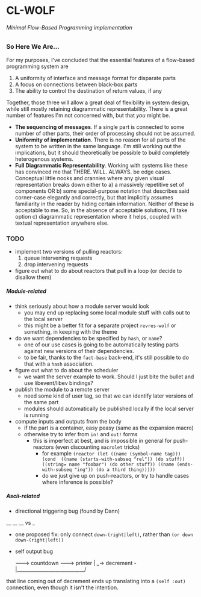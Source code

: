 # CL-WOLF
###### Minimal Flow-Based Programming implementation

### So Here We Are...

For my purposes, I've concluded that the essential features of a flow-based programming system are

1. A uniformity of interface and message format for disparate parts
2. A focus on connections between black-box parts
3. The ability to control the destination of return values, if any

Together, those three will allow a great deal of flexibility in system design, while still mostly retaining diagrammatic representability. There is a great number of features I'm not concerned with, but that _you_ might be.

- **The sequencing of messages**. If a single part is connected to some number of other parts, their order of processing should not be assumed.
- **Uniformity of implementation**. There is no reason for all parts of the system to be written in the same language. I'm still working out the implications, but it should theoretically be possible to build completely heterogenous systems.
- **Full Diagrammatic Representability**. Working with systems like these has convinced me that THERE. WILL. ALWAYS. be edge cases. Conceptual little nooks and crannies where any given visual representation breaks down either to a) a massively repetitive set of components OR b) some special-purpose notation that describes said corner-case elegantly and correctly, but that implicitly assumes familiarity in the reader by hiding certain information. Neither of these is acceptable to me. So, in the absence of acceptable solutions, I'll take option c) diagrammatic representation where it helps, coupled with textual representation anywhere else.

### TODO

- implement two versions of pulling reactors:
	1. queue intervening requests
	2. drop intervening requests
- figure out what to do about reactors that pull in a loop (or decide to disallow them)

##### Module-related

- think seriously about how a module server would look
	- you may end up replacing some local module stuff with calls out to the local server
	- this might be a better fit for a separate project `revres-wolf` or something, in keeping with the theme
- do we want dependencies to be specified by `hash`, or `name`?
	- one of our use cases is going to be automatically testing parts against new versions of their dependencies.
	- to be fair, thanks to the `fact-base` back-end, it's still possible to do that with a `hash` association.
- figure out what to do about the scheduler
	- we want the server example to work. Should I just bite the bullet and use libevent/libev bindings?
- publish the module to a remote server
	- need some kind of user tag, so that we can identify later versions of the same part
	- modules should automatically be published locally if the local server is running
- compute inputs and outputs from the body
	- if the part is a container, easy peasy (same as the expansion macro)
	- otherwise try to infer from `in!` and `out!` forms
		- this is imperfect at best, and is impossible in general for push-reactors (even discounting `macrolet` tricks)
			- for example `(reactor
				             (let ((name (symbol-name tag)))
				               (cond 
				                 ((name (starts-with-subseq "rel"))
					              (do stuff))
				                 ((string= name "foobar")
					              (do other stuff))
				                 ((name (ends-with-subseq "ing"))
					              (do a third thing)))))`
			- do we just give up on push-reactors, or try to handle cases where inference is possible?

##### Ascii-related
- directional triggering bug (found by Dann)

\__     \__
\__  vs  \_

- one proposed fix: only connect `down-(right|left)`, rather than `(or down down-(right|left))`

- self output bug

  ---> countdown ---> printer
   |             \_-> decrement -
   |____________________________/

that line coming out of decrement ends up translating into a `(self :out)` connection, even though it isn't the intention.

